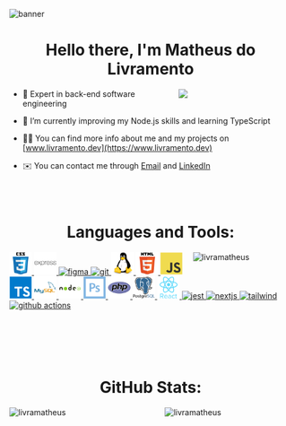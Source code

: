 ![banner](https://i.imgur.com/7Qhov4Z.jpg)

<h1 align="center">Hello there, I'm Matheus do Livramento</h1>

<img src="https://i.imgur.com/J7V59Su.png" width="40%" align="right">

<div align="left">

  - 🏦 Expert in back-end software engineering

  - 🌱 I’m currently improving my Node.js skills and learning TypeScript

  - 👨‍💻 You can find more info about me and my projects on [www.livramento.dev](https://www.livramento.dev)
  
  - ✉️ You can contact me through <a target="_blank" href="mailto:hire.livramento@gmail.com">Email</a> and <a href="https://www.linkedin.com/in/livramatheus" target="_blank">LinkedIn</a>
</div>

<br /><br />

<h1 align="center">Languages and Tools:</h1>

<img align="right" width="35%" src="https://github-readme-stats.vercel.app/api/top-langs?username=livramatheus&show_icons=true&theme=dracula&locale=en&layout=compact" alt="livramatheus" />

<div align="left">
  <a href="https://www.w3schools.com/css/" title="CSS" target="_blank" rel="noreferrer"><img src="https://raw.githubusercontent.com/devicons/devicon/master/icons/css3/css3-original-wordmark.svg" alt="css3" width="40" height="40"/>
  </a>
  <a href="https://expressjs.com" title="Express" target="_blank" rel="noreferrer"><img src="https://raw.githubusercontent.com/devicons/devicon/master/icons/express/express-original-wordmark.svg" alt="express" width="40" height="40"/>
  </a>
  <a href="https://www.figma.com/" title="Figma" target="_blank" rel="noreferrer"><img src="https://www.vectorlogo.zone/logos/figma/figma-icon.svg" alt="figma" width="40" height="40"/>
  </a>
  <a href="https://git-scm.com/" title="Git" target="_blank" rel="noreferrer"><img src="https://www.vectorlogo.zone/logos/git-scm/git-scm-icon.svg" alt="git" width="40" height="40"/>
  </a>
  <a href="https://www.linux.org/" title="Linux" target="_blank" rel="noreferrer"><img src="https://raw.githubusercontent.com/devicons/devicon/master/icons/linux/linux-original.svg" alt="linux" width="40" height="40"/>
  </a>
  <a href="https://www.w3.org/html/" title="HTML" target="_blank" rel="noreferrer"><img src="https://raw.githubusercontent.com/devicons/devicon/master/icons/html5/html5-original-wordmark.svg" alt="html5" width="40" height="40"/>
  </a>
  <a href="https://developer.mozilla.org/en-US/docs/Web/JavaScript" title="JavaScript" target="_blank" rel="noreferrer"> <img src="https://raw.githubusercontent.com/devicons/devicon/master/icons/javascript/javascript-original.svg" alt="javascript" width="40" height="40"/>
  </a>
  <a href="https://www.typescriptlang.org/" title="TypeScript" target="_blank" rel="noreferrer"> <img src="https://raw.githubusercontent.com/devicons/devicon/master/icons/typescript/typescript-original.svg" alt="typescript" width="40" height="40"/>
  </a>
  <a href="https://www.mysql.com/" title="MySQL" target="_blank" rel="noreferrer"><img src="https://raw.githubusercontent.com/devicons/devicon/master/icons/mysql/mysql-original-wordmark.svg" alt="mysql" width="40" height="40"/>
  </a>
  <a href="https://nodejs.org" title="Node.js" target="_blank" rel="noreferrer"><img src="https://raw.githubusercontent.com/devicons/devicon/master/icons/nodejs/nodejs-original-wordmark.svg" alt="nodejs" width="40" height="40"/>
  </a>
  <a href="https://www.photoshop.com/en" title="Photoshop" target="_blank" rel="noreferrer"><img src="https://raw.githubusercontent.com/devicons/devicon/master/icons/photoshop/photoshop-line.svg" alt="photoshop" width="40" height="40"/>
  </a>
  <a href="https://www.php.net" title="PHP" target="_blank" rel="noreferrer"><img src="https://raw.githubusercontent.com/devicons/devicon/master/icons/php/php-original.svg" alt="php" width="40" height="40"/>
  </a> 
  <a href="https://www.postgresql.org" title="PostgreSQL" target="_blank" rel="noreferrer"><img src="https://raw.githubusercontent.com/devicons/devicon/master/icons/postgresql/postgresql-original-wordmark.svg" alt="postgresql" width="40" height="40"/>
  </a> 
  <a href="https://reactjs.org/" title="React" target="_blank" rel="noreferrer"><img src="https://raw.githubusercontent.com/devicons/devicon/master/icons/react/react-original-wordmark.svg" alt="react" width="40" height="40"/>
  </a>
  <a href="https://jestjs.io" title="Jest" target="_blank" rel="noreferrer"> <img src="https://www.vectorlogo.zone/logos/jestjsio/jestjsio-icon.svg" alt="jest" width="40" height="40"/>
  </a>
  <a href="https://nextjs.org/" title="Next.js" target="_blank" rel="noreferrer"> <img src="https://cdn.worldvectorlogo.com/logos/nextjs-2.svg" alt="nextjs" width="40" height="40"/>
  </a>
  <a href="https://tailwindcss.com/" title="Tailwind CSS" target="_blank" rel="noreferrer"> <img src="https://www.vectorlogo.zone/logos/tailwindcss/tailwindcss-icon.svg" alt="tailwind" width="40" height="40"/>
  </a>
  <a href="https://github.com/features/actions" target="_blank" title="GitHub Actions" rel="noreferrer"> <img src="https://avatars.githubusercontent.com/u/44036562?s=280&v=4" alt="github actions" width="40" height="40"/>
  </a>
</div>

<br /><br /><br /><br />

<h1 align="center">GitHub Stats:</h1>

<img align="left" width="45%" src="https://github-readme-stats.vercel.app/api?username=livramatheus&show_icons=true&theme=dracula&locale=en" alt="livramatheus" />

<img align="right" width="45%" src="https://github-readme-streak-stats.herokuapp.com/?user=livramatheus&theme=dracula" alt="livramatheus" />
